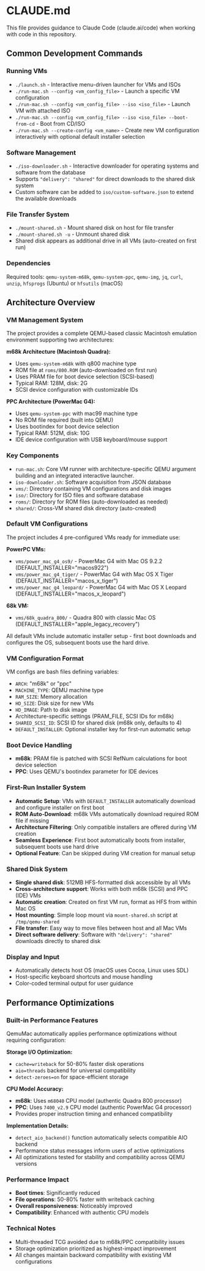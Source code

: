 # CLAUDE.md

This file provides guidance to Claude Code (claude.ai/code) when working with code in this repository.

## Common Development Commands

### Running VMs
- `./launch.sh` - Interactive menu-driven launcher for VMs and ISOs
- `./run-mac.sh --config <vm_config_file>` - Launch a specific VM configuration
- `./run-mac.sh --config <vm_config_file> --iso <iso_file>` - Launch VM with attached ISO
- `./run-mac.sh --config <vm_config_file> --iso <iso_file> --boot-from-cd` - Boot from CD/ISO
- `./run-mac.sh --create-config <vm_name>` - Create new VM configuration interactively with optional default installer selection

### Software Management
- `./iso-downloader.sh` - Interactive downloader for operating systems and software from the database
- Supports `"delivery": "shared"` for direct downloads to the shared disk system
- Custom software can be added to `iso/custom-software.json` to extend the available downloads

### File Transfer System
- `./mount-shared.sh` - Mount shared disk on host for file transfer
- `./mount-shared.sh -u` - Unmount shared disk
- Shared disk appears as additional drive in all VMs (auto-created on first run)

### Dependencies
Required tools: `qemu-system-m68k`, `qemu-system-ppc`, `qemu-img`, `jq`, `curl`, `unzip`, `hfsprogs` (Ubuntu) or `hfsutils` (macOS)

## Architecture Overview

### VM Management System
The project provides a complete QEMU-based classic Macintosh emulation environment supporting two architectures:

**m68k Architecture (Macintosh Quadra):**
- Uses `qemu-system-m68k` with q800 machine type
- ROM file at `roms/800.ROM` (auto-downloaded on first run)
- Uses PRAM file for boot device selection (SCSI-based)
- Typical RAM: 128M, disk: 2G
- SCSI device configuration with customizable IDs

**PPC Architecture (PowerMac G4):**
- Uses `qemu-system-ppc` with mac99 machine type
- No ROM file required (built into QEMU)
- Uses bootindex for boot device selection
- Typical RAM: 512M, disk: 10G
- IDE device configuration with USB keyboard/mouse support

### Key Components
- `run-mac.sh`: Core VM runner with architecture-specific QEMU argument building and an integrated interactive launcher.
- `iso-downloader.sh`: Software acquisition from JSON database
- `vms/`: Directory containing VM configurations and disk images
- `iso/`: Directory for ISO files and software database
- `roms/`: Directory for ROM files (auto-downloaded as needed)
- `shared/`: Cross-VM shared disk directory (auto-created)

### Default VM Configurations
The project includes 4 pre-configured VMs ready for immediate use:

**PowerPC VMs:**
- `vms/power_mac_g4_os9/` - PowerMac G4 with Mac OS 9.2.2 (DEFAULT_INSTALLER="macos922")
- `vms/power_mac_g4_tiger/` - PowerMac G4 with Mac OS X Tiger (DEFAULT_INSTALLER="macos_x_tiger")
- `vms/power_mac_g4_leopard/` - PowerMac G4 with Mac OS X Leopard (DEFAULT_INSTALLER="macos_x_leopard")

**68k VM:**
- `vms/68k_quadra_800/` - Quadra 800 with classic Mac OS (DEFAULT_INSTALLER="apple_legacy_recovery")

All default VMs include automatic installer setup - first boot downloads and configures the OS, subsequent boots use the hard drive.

### VM Configuration Format
VM configs are bash files defining variables:
- `ARCH`: "m68k" or "ppc"
- `MACHINE_TYPE`: QEMU machine type
- `RAM_SIZE`: Memory allocation
- `HD_SIZE`: Disk size for new VMs
- `HD_IMAGE`: Path to disk image
- Architecture-specific settings (PRAM_FILE, SCSI IDs for m68k)
- `SHARED_SCSI_ID`: SCSI ID for shared disk (m68k only, defaults to 4)
- `DEFAULT_INSTALLER`: Optional installer key for first-run automatic setup

### Boot Device Handling
- **m68k**: PRAM file is patched with SCSI RefNum calculations for boot device selection
- **PPC**: Uses QEMU's bootindex parameter for IDE devices

### First-Run Installer System
- **Automatic Setup**: VMs with `DEFAULT_INSTALLER` automatically download and configure installer on first boot
- **ROM Auto-Download**: m68k VMs automatically download required ROM file if missing
- **Architecture Filtering**: Only compatible installers are offered during VM creation
- **Seamless Experience**: First boot automatically boots from installer, subsequent boots use hard drive
- **Optional Feature**: Can be skipped during VM creation for manual setup

### Shared Disk System
- **Single shared disk**: 512MB HFS-formatted disk accessible by all VMs
- **Cross-architecture support**: Works with both m68k (SCSI) and PPC (IDE) VMs
- **Automatic creation**: Created on first VM run, format as HFS from within Mac OS
- **Host mounting**: Simple loop mount via `mount-shared.sh` script at `/tmp/qemu-shared`
- **File transfer**: Easy way to move files between host and all Mac VMs
- **Direct software delivery**: Software with `"delivery": "shared"` downloads directly to shared disk

### Display and Input
- Automatically detects host OS (macOS uses Cocoa, Linux uses SDL)
- Host-specific keyboard shortcuts and mouse handling
- Color-coded terminal output for user guidance

## Performance Optimizations

### Built-in Performance Features
QemuMac automatically applies performance optimizations without requiring configuration:

**Storage I/O Optimization:**
- `cache=writeback` for 50-80% faster disk operations
- `aio=threads` backend for universal compatibility  
- `detect-zeroes=on` for space-efficient storage

**CPU Model Accuracy:**
- **m68k**: Uses `m68040` CPU model (authentic Quadra 800 processor)
- **PPC**: Uses `7400_v2.9` CPU model (authentic PowerMac G4 processor)
- Provides proper instruction timing and enhanced compatibility

**Implementation Details:**
- `detect_aio_backend()` function automatically selects compatible AIO backend
- Performance status messages inform users of active optimizations
- All optimizations tested for stability and compatibility across QEMU versions

### Performance Impact
- **Boot times**: Significantly reduced
- **File operations**: 50-80% faster with writeback caching
- **Overall responsiveness**: Noticeably improved
- **Compatibility**: Enhanced with authentic CPU models

### Technical Notes
- Multi-threaded TCG avoided due to m68k/PPC compatibility issues
- Storage optimization prioritized as highest-impact improvement
- All changes maintain backward compatibility with existing VM configurations